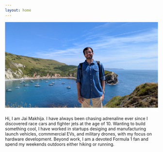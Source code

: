 ```yaml
---
layout: home
---
```


<div style="text-align: center;">
    <img src="/assets/images/JM_1.jpg" alt="JM_1" width="700" style="margin-bottom: 10px;">
</div>

  Hi, I am Jai Makhija. I have always been chasing adrenaline ever since I discovered race cars and fighter jets at the age of 10. Wanting to build something cool, I have worked in startups desiging and manufacturing launch vehicles, commmercial EVs, and military drones, with my focus on hardware development. Beyond work, I am a devoted Formula 1 fan and spend my weekends outdoors either hiking or running.
